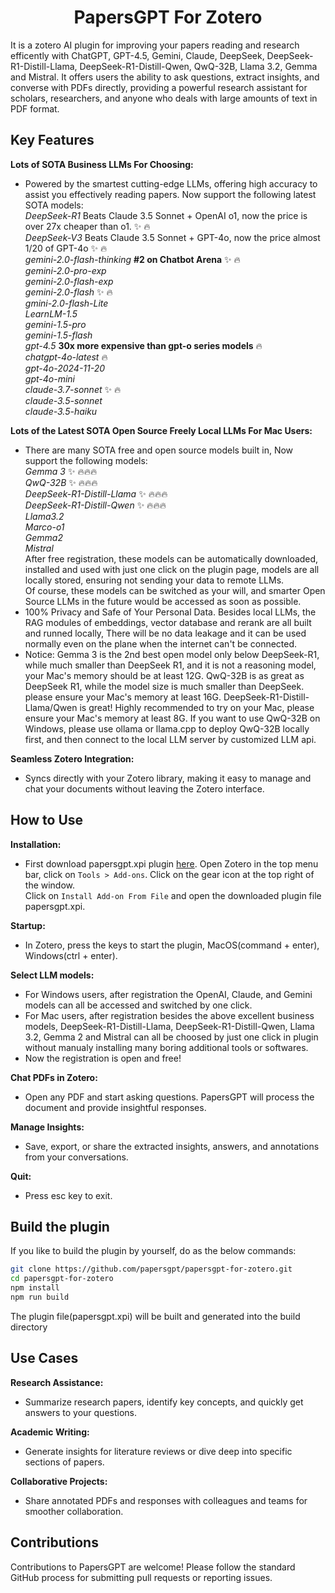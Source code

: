 <h1 align="center">
PapersGPT For Zotero
</h1>
It is a zotero AI plugin for improving your papers reading and research efficently with ChatGPT, GPT-4.5, Gemini, Claude, DeepSeek, DeepSeek-R1-Distill-Llama, DeepSeek-R1-Distill-Qwen, QwQ-32B, Llama 3.2, Gemma and Mistral. It offers users the ability to ask questions, extract insights, and converse with PDFs directly, providing a powerful research assistant for scholars, researchers, and anyone who deals with large amounts of text in PDF format.

## Key Features

**Lots of SOTA Business LLMs For Choosing:**

- Powered by the smartest cutting-edge LLMs, offering high accuracy to assist you effectively reading papers. Now support the following latest SOTA models:  
  *DeepSeek-R1* Beats Claude 3.5 Sonnet + OpenAI o1, now the price is over 27x cheaper than o1.  :sparkles: :fire:  
  *DeepSeek-V3* Beats Claude 3.5 Sonnet + GPT-4o, now the price almost 1/20 of GPT-4o :sparkles: :fire:   
  *gemini-2.0-flash-thinking* **#2 on Chatbot Arena** :sparkles: :fire:  
  *gemini-2.0-pro-exp*  
  *gemini-2.0-flash-exp*     
  *gemini-2.0-flash*  :sparkles: :fire:   
  *gmini-2.0-flash-Lite*   
  *LearnLM-1.5*  
  *gemini-1.5-pro*  
  *gemini-1.5-flash*  
  *gpt-4.5* **30x more expensive than gpt-o series models** :fire:  
  *chatgpt-4o-latest* :fire:  
  *gpt-4o-2024-11-20*   
  *gpt-4o-mini*  
  *claude-3.7-sonnet* :sparkles: :fire:   
  *claude-3.5-sonnet*  
  *claude-3.5-haiku*  

**Lots of the Latest SOTA Open Source Freely Local LLMs For Mac Users:**

- There are many SOTA free and open source models built in, Now support the following models:  
  *Gemma 3* :sparkles: :fire::fire::fire:  
  *QwQ-32B* :sparkles: :fire::fire::fire:  
  *DeepSeek-R1-Distill-Llama* :sparkles: :fire::fire::fire:  
  *DeepSeek-R1-Distill-Qwen* :sparkles: :fire::fire::fire:  
  *Llama3.2*     
  *Marco-o1*  
  *Gemma2*   
  *Mistral*   
  After free registration, these models can be automatically downloaded, installed and used with just one click on the plugin page, models are all locally stored, ensuring not sending your data to remote LLMs.  
  Of course, these models can be switched as your will, and smarter Open Source LLMs in the future would be accessed as soon as possible.
- 100% Privacy and Safe of Your Personal Data. Besides local LLMs, the RAG modules of embeddings, vector database and rerank are all built and runned locally, There will be no data leakage and it can be used normally even on the plane when the internet can't be connected.
- Notice: Gemma 3 is the 2nd best open model only below DeepSeek-R1, while much smaller than DeepSeek R1, and it is not a reasoning model, your Mac's memory should be at least 12G.
          QwQ-32B is as great as DeepSeek R1, while the model size is much smaller than DeepSeek. please ensure your Mac's memory at least 16G. DeepSeek-R1-Distill-Llama/Qwen is great! Highly recommended to try on your Mac, please ensure your Mac's memory at least 8G. If you want to use QwQ-32B on Windows, please use ollama or llama.cpp to deploy QwQ-32B locally first, and then connect to the local LLM server by customized LLM api.

**Seamless Zotero Integration:**

- Syncs directly with your Zotero library, making it easy to manage and chat your documents without leaving the Zotero interface.
  
## How to Use  

**Installation:** 

- First download papersgpt.xpi plugin [here](https://github.com/papersgpt/papersgpt-for-zotero/releases/download/papersgpt-v0.0.19/papersgpt-v0.0.19.xpi). 
  Open Zotero in the top menu bar, click on `Tools > Add-ons`.  Click on the gear icon at the top right of the window.  
  Click on `Install Add-on From File` and open the downloaded plugin file papersgpt.xpi.

**Startup:**

- In Zotero, press the keys to start the plugin, MacOS(command + enter), Windows(ctrl + enter). 

**Select LLM models:**
 
- For Windows users, after registration the OpenAI, Claude, and Gemini models can all be accessed and switched by one click.  
- For Mac users, after registration besides the above excellent business models, DeepSeek-R1-Distill-Llama, DeepSeek-R1-Distill-Qwen, Llama 3.2, Gemma 2 and Mistral can all be choosed by just one click in plugin without manualy installing many boring additional tools or softwares.
- Now the registration is open and free!
 
**Chat PDFs in Zotero:** 

- Open any PDF and start asking questions. PapersGPT will process the document and provide insightful responses.

**Manage Insights:** 

- Save, export, or share the extracted insights, answers, and annotations from your conversations.

**Quit:**  

- Press esc key to exit. 


## Build the plugin

If you like to build the plugin by yourself, do as the below commands:

```bash
git clone https://github.com/papersgpt/papersgpt-for-zotero.git
cd papersgpt-for-zotero
npm install
npm run build
```
The plugin file(papersgpt.xpi) will be built and generated into the build directory
 
## Use Cases

**Research Assistance:**  

- Summarize research papers, identify key concepts, and quickly get answers to your questions.

**Academic Writing:** 

- Generate insights for literature reviews or dive deep into specific sections of papers.  

**Collaborative Projects:** 

- Share annotated PDFs and responses with colleagues and teams for smoother collaboration.
  
## Contributions

Contributions to PapersGPT are welcome! Please follow the standard GitHub process for submitting pull requests or reporting issues.

